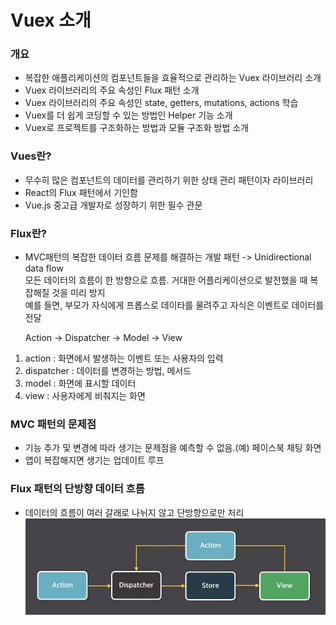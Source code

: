 # Vuex 소개

### 개요

 - 복잡한 애플리케이션의 컴포넌트들을 효율적으로 관리하는 Vuex 라이브러리 소개  
 - Vuex 라이브러리의 주요 속성인 Flux 패턴 소개  
 - Vuex 라이브러리의 주요 속성인 state, getters, mutations, actions 학습  
 - Vuex를 더 쉽게 코딩할 수 있는 방법인 Helper 기능 소개  
 - Vuex로 프로젝트를 구조화하는 방법과 모듈 구조화 방법 소개  
 
 
 
 
### Vues란?

 - 무수히 많은 컴포넌트의 데이터를 관리하기 위한 상태 관리 패턴이자 라이브러리  
 - React의 Flux 패턴에서 기인함  
 - Vue.js 중고급 개발자로 성장하기 위한 필수 관문  
 
 

### Flux란?
 - MVC패턴의 복잡한 데이터 흐름 문제를 해결하는 개발 패턴 -> Unidirectional data flow  
 모든 데이터의 흐름이 한 방향으로 흐름. 거대한 어플리케이션으로 발전했을 때 복잡해질 것을 미리 방지  
 예를 들면, 부모가 자식에게 프롭스로 데이타를 물려주고 자식은 이벤트로 데이터를 전달  
 
      Action -> Dispatcher -> Model -> View
      
 1. action : 화면에서 발생하는 이벤트 또는 사용자의 입력  
 2. dispatcher : 데이터를 변경하는 방법, 메서드  
 3. model : 화면에 표시할 데이터  
 4. view : 사용자에게 비춰지는 화면
 
 
 
 ### MVC 패턴의 문제점
 
 - 기능 추가 및 변경에 따라 생기는 문제점을 예측할 수 없음.(예) 페이스북 채팅 화면
 - 앱이 복잡해지면 생기는 업데이트 루프
 
 
 
### Flux 패턴의 단방향 데이터 흐름
 - 데이터의 흐름이 여러 갈래로 나뉘지 않고 단방향으로만 처리
![01](./img/07.JPG)

 
      




